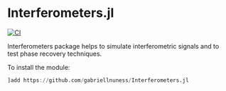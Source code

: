 # Interferometers.jl
[![CI](https://github.com/gabriellnuness/Interferometers.jl/actions/workflows/ci.yml/badge.svg)](https://github.com/gabriellnuness/Interferometers.jl/actions/workflows/ci.yml)

Interferometers package helps to simulate interferometric signals and to test phase recovery techniques.

To install the module:
```Julia
]add https://github.com/gabriellnuness/Interferometers.jl
```
